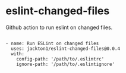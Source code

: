 # eslint-changed-files
Github action to run eslint on changed files.

```action

- name: Run ESLint on changed files
  uses: jackton1/eslint-changed-files@0.0.4
  with:
    config-path: '/path/to/.eslintrc'
    ignore-path: '/path/to/.eslintignore'
```
